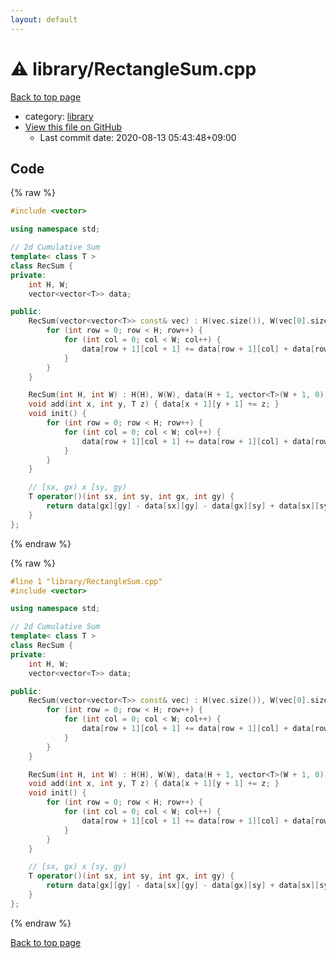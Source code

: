 ```yaml
---
layout: default
---
```


<!-- mathjax config similar to math.stackexchange -->
<script type="text/javascript" async
  src="https://cdnjs.cloudflare.com/ajax/libs/mathjax/2.7.5/MathJax.js?config=TeX-MML-AM_CHTML">
</script>
<script type="text/x-mathjax-config">
  MathJax.Hub.Config({
    TeX: { equationNumbers: { autoNumber: "AMS" }},
    tex2jax: {
      inlineMath: [ ['$','$'] ],
      processEscapes: true
    },
    "HTML-CSS": { matchFontHeight: false },
    displayAlign: "left",
    displayIndent: "2em"
  });
</script>

<script type="text/javascript" src="https://cdnjs.cloudflare.com/ajax/libs/jquery/3.4.1/jquery.min.js"></script>
<script src="https://cdn.jsdelivr.net/npm/jquery-balloon-js@1.1.2/jquery.balloon.min.js" integrity="sha256-ZEYs9VrgAeNuPvs15E39OsyOJaIkXEEt10fzxJ20+2I=" crossorigin="anonymous"></script>
<script type="text/javascript" src="../../assets/js/copy-button.js"></script>
<link rel="stylesheet" href="../../assets/css/copy-button.css" />


# :warning: library/RectangleSum.cpp

<a href="../../index.html">Back to top page</a>

* category: <a href="../../index.html#d521f765a49c72507257a2620612ee96">library</a>
* <a href="{{ site.github.repository_url }}/blob/master/library/RectangleSum.cpp">View this file on GitHub</a>
    - Last commit date: 2020-08-13 05:43:48+09:00




## Code

<a id="unbundled"></a>
{% raw %}
```cpp
#include <vector>

using namespace std;

// 2d Cumulative Sum
template< class T >
class RecSum {
private:
	int H, W;
	vector<vector<T>> data;

public:
	RecSum(vector<vector<T>> const& vec) : H(vec.size()), W(vec[0].size()), data(H + 1, vector<T>(W + 1, 0)) {
		for (int row = 0; row < H; row++) {
			for (int col = 0; col < W; col++) {
				data[row + 1][col + 1] += data[row + 1][col] + data[row][col + 1] - data[row][col] + vec[row][col];
			}
		}
	}

	RecSum(int H, int W) : H(H), W(W), data(H + 1, vector<T>(W + 1, 0)) {}
	void add(int x, int y, T z) { data[x + 1][y + 1] += z; }
	void init() {
		for (int row = 0; row < H; row++) {
			for (int col = 0; col < W; col++) {
				data[row + 1][col + 1] += data[row + 1][col] + data[row][col + 1] - data[row][col];
			}
		}
	}

	// [sx, gx) x [sy, gy)
	T operator()(int sx, int sy, int gx, int gy) {
		return data[gx][gy] - data[sx][gy] - data[gx][sy] + data[sx][sy];
	}
};
```
{% endraw %}

<a id="bundled"></a>
{% raw %}
```cpp
#line 1 "library/RectangleSum.cpp"
#include <vector>

using namespace std;

// 2d Cumulative Sum
template< class T >
class RecSum {
private:
	int H, W;
	vector<vector<T>> data;

public:
	RecSum(vector<vector<T>> const& vec) : H(vec.size()), W(vec[0].size()), data(H + 1, vector<T>(W + 1, 0)) {
		for (int row = 0; row < H; row++) {
			for (int col = 0; col < W; col++) {
				data[row + 1][col + 1] += data[row + 1][col] + data[row][col + 1] - data[row][col] + vec[row][col];
			}
		}
	}

	RecSum(int H, int W) : H(H), W(W), data(H + 1, vector<T>(W + 1, 0)) {}
	void add(int x, int y, T z) { data[x + 1][y + 1] += z; }
	void init() {
		for (int row = 0; row < H; row++) {
			for (int col = 0; col < W; col++) {
				data[row + 1][col + 1] += data[row + 1][col] + data[row][col + 1] - data[row][col];
			}
		}
	}

	// [sx, gx) x [sy, gy)
	T operator()(int sx, int sy, int gx, int gy) {
		return data[gx][gy] - data[sx][gy] - data[gx][sy] + data[sx][sy];
	}
};

```
{% endraw %}

<a href="../../index.html">Back to top page</a>

